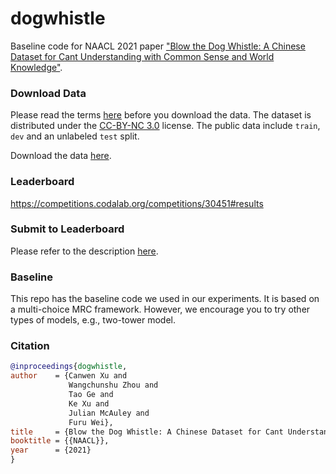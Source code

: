 # dogwhistle
Baseline code for NAACL 2021 paper ["Blow the Dog Whistle: A Chinese Dataset for Cant Understanding with Common Sense and World Knowledge"](https://arxiv.org/abs/2104.02704).

### Download Data
Please read the terms [here](https://competitions.codalab.org/competitions/30451#learn_the_details-terms_and_conditions) before you download the data. The dataset is distributed under the [CC-BY-NC 3.0](https://creativecommons.org/licenses/by-nc/3.0/) license. The public data include `train`, `dev` and an unlabeled `test` split.

Download the data [here](https://competitions.codalab.org/competitions/30451#participate-get_starting_kit).

### Leaderboard
https://competitions.codalab.org/competitions/30451#results

### Submit to Leaderboard
Please refer to the description [here](https://competitions.codalab.org/competitions/30451#learn_the_details-overview).

### Baseline
This repo has the baseline code we used in our experiments. It is based on a multi-choice MRC framework. However, we encourage you to try other types of models, e.g., two-tower model.

### Citation
```bibtex
@inproceedings{dogwhistle,
author    = {Canwen Xu and
             Wangchunshu Zhou and
             Tao Ge and
             Ke Xu and
             Julian McAuley and
             Furu Wei},
title     = {Blow the Dog Whistle: A Chinese Dataset for Cant Understanding with Common Sense and World Knowledge},
booktitle = {{NAACL}},
year      = {2021}
}
```
